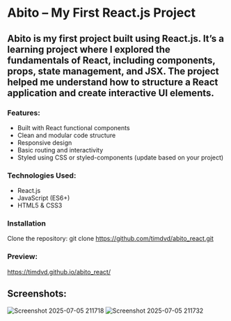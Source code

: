 # Abito – My First React.js Project
## Abito is my first project built using React.js. It’s a learning project where I explored the fundamentals of React, including components, props, state management, and JSX. The project helped me understand how to structure a React application and create interactive UI elements.

### Features:
 - Built with React functional components
 - Clean and modular code structure
 - Responsive design
 - Basic routing and interactivity
 - Styled using CSS or styled-components (update based on your project)
   
### Technologies Used:
 - React.js
 - JavaScript (ES6+)
 - HTML5 & CSS3

### Installation
Clone the repository:  git clone https://github.com/timdvd/abito_react.git

### Preview:
https://timdvd.github.io/abito_react/

## Screenshots:
![Screenshot 2025-07-05 211718](https://github.com/user-attachments/assets/f66a7595-8f4d-44fa-9c24-d972c4a8e015)
![Screenshot 2025-07-05 211732](https://github.com/user-attachments/assets/0265a384-2923-4282-bca1-fe7286f8e75f)

